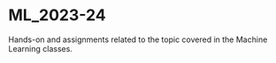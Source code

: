 # ML_2023-24
Hands-on and assignments  related to the topic covered in the Machine Learning classes.
